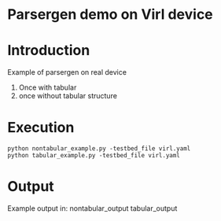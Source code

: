 # Parsergen demo on Virl device

# Introduction

Example of parsergen on real device
1) Once with tabular
2) once without tabular structure

# Execution

```
python nontabular_example.py -testbed_file virl.yaml
python tabular_example.py -testbed_file virl.yaml
```

# Output

Example output in: 
        nontabular_output
        tabular_output

